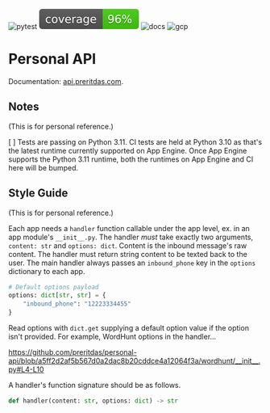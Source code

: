 ![pytest](https://github.com/preritdas/personal-api/actions/workflows/pytest.yml/badge.svg)
![coverage](tests/badge.svg)
![docs](https://github.com/preritdas/personal-api/actions/workflows/docs.yml/badge.svg)
![gcp](https://github.com/preritdas/personal-api/actions/workflows/google-cloud.yml/badge.svg)


# Personal API

Documentation: [api.preritdas.com](https://api.preritdas.com). 


## Notes

(This is for personal reference.)

[ ] Tests are passing on Python 3.11. CI tests are held at Python 3.10 as that's the latest runtime currently supported on App Engine. Once App Engine supports the Python 3.11 runtime, both the runtimes on App Engine and CI here will be bumped.


## Style Guide

(This is for personal reference.)

Each app needs a `handler` function callable under the app level, ex. in an app module's `__init__.py`. The handler *must* take exactly two arguments, `content: str` and `options: dict`. Content is the inbound message's raw content. The handler must return string content to be texted back to the user. The main handler always passes an `inbound_phone` key in the `options` dictionary to each app.

```python
# Default options payload
options: dict[str, str] = {
    "inbound_phone": "12223334455"
}
```

Read options with `dict.get` supplying a default option value if the option isn't provided. For example, WordHunt options in the handler...

https://github.com/preritdas/personal-api/blob/a5ff2d2af5b567d0a2dac8b20cddce4a12064f3a/wordhunt/__init__.py#L4-L10

A handler's function signature should be as follows.

```python
def handler(content: str, options: dict) -> str
```


